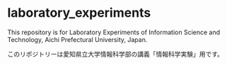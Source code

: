 # laboratory_experiments

This repository is for Laboratory Experiments of Information Science and Technology, Aichi Prefectural University, Japan.

このリポジトリーは愛知県立大学情報科学部の講義「情報科学実験」用です。
